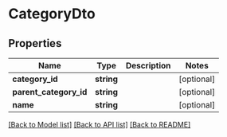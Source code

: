 # CategoryDto

## Properties
Name | Type | Description | Notes
------------ | ------------- | ------------- | -------------
**category_id** | **string** |  | [optional] 
**parent_category_id** | **string** |  | [optional] 
**name** | **string** |  | [optional] 

[[Back to Model list]](../../README.md#documentation-for-models) [[Back to API list]](../../README.md#documentation-for-api-endpoints) [[Back to README]](../../README.md)

